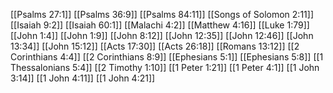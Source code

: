 [[Psalms 27:1]]
[[Psalms 36:9]]
[[Psalms 84:11]]
[[Songs of Solomon 2:11]]
[[Isaiah 9:2]]
[[Isaiah 60:1]]
[[Malachi 4:2]]
[[Matthew 4:16]]
[[Luke 1:79]]
[[John 1:4]]
[[John 1:9]]
[[John 8:12]]
[[John 12:35]]
[[John 12:46]]
[[John 13:34]]
[[John 15:12]]
[[Acts 17:30]]
[[Acts 26:18]]
[[Romans 13:12]]
[[2 Corinthians 4:4]]
[[2 Corinthians 8:9]]
[[Ephesians 5:1]]
[[Ephesians 5:8]]
[[1 Thessalonians 5:4]]
[[2 Timothy 1:10]]
[[1 Peter 1:21]]
[[1 Peter 4:1]]
[[1 John 3:14]]
[[1 John 4:11]]
[[1 John 4:21]]

